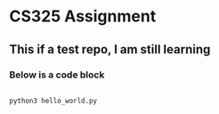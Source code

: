 # CS325 Assignment
## This if a test repo, I am still learning
### Below is a code block
```

python3 hello_world.py
```